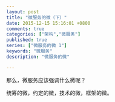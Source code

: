 ```yaml
---
layout: post
title: "微服务的微（下）"
date: 2015-12-15 15:16:01 +0800
comments: true
categories: ["架构","微服务"]
published: true
series: ["微服务的微 1"]
keywords: "微服务"
description: "微服务的微"

---
```


那么，微服务应该强调什么微呢？

<!--more-->

统筹的微，约定的微，技术的微，框架的微。
